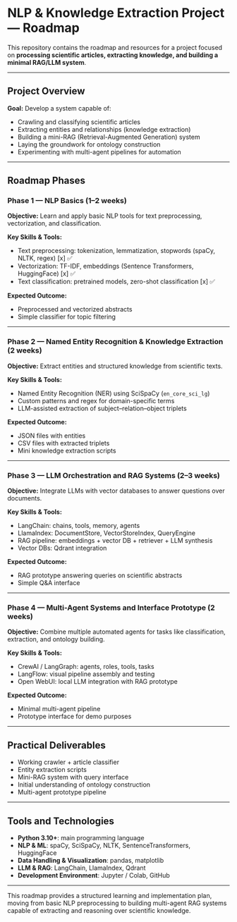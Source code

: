 # NLP & Knowledge Extraction Project — Roadmap

This repository contains the roadmap and resources for a project focused on **processing scientific articles, extracting knowledge, and building a minimal RAG/LLM system**.

---

## Project Overview

**Goal:** Develop a system capable of:

- Crawling and classifying scientific articles
- Extracting entities and relationships (knowledge extraction)
- Building a mini-RAG (Retrieval-Augmented Generation) system
- Laying the groundwork for ontology construction
- Experimenting with multi-agent pipelines for automation

---

## Roadmap Phases

### Phase 1 — NLP Basics (1–2 weeks)

**Objective:** Learn and apply basic NLP tools for text preprocessing, vectorization, and classification.

**Key Skills & Tools:**

- Text preprocessing: tokenization, lemmatization, stopwords (spaCy, NLTK, regex) [x] ✅
- Vectorization: TF-IDF, embeddings (Sentence Transformers, HuggingFace) [x] ✅
- Text classification: pretrained models, zero-shot classification [x] ✅

**Expected Outcome:**

- Preprocessed and vectorized abstracts 
- Simple classifier for topic filtering

---

### Phase 2 — Named Entity Recognition & Knowledge Extraction (2 weeks)

**Objective:** Extract entities and structured knowledge from scientific texts.

**Key Skills & Tools:**

- Named Entity Recognition (NER) using SciSpaCy (`en_core_sci_lg`)
- Custom patterns and regex for domain-specific terms
- LLM-assisted extraction of subject–relation–object triplets

**Expected Outcome:**

- JSON files with entities
- CSV files with extracted triplets
- Mini knowledge extraction scripts

---

### Phase 3 — LLM Orchestration and RAG Systems (2–3 weeks)

**Objective:** Integrate LLMs with vector databases to answer questions over documents.

**Key Skills & Tools:**

- LangChain: chains, tools, memory, agents
- LlamaIndex: DocumentStore, VectorStoreIndex, QueryEngine
- RAG pipeline: embeddings + vector DB + retriever + LLM synthesis
- Vector DBs: Qdrant integration

**Expected Outcome:**

- RAG prototype answering queries on scientific abstracts
- Simple Q&A interface

---

### Phase 4 — Multi-Agent Systems and Interface Prototype (2 weeks)

**Objective:** Combine multiple automated agents for tasks like classification, extraction, and ontology building.

**Key Skills & Tools:**

- CrewAI / LangGraph: agents, roles, tools, tasks
- LangFlow: visual pipeline assembly and testing
- Open WebUI: local LLM integration with RAG prototype

**Expected Outcome:**

- Minimal multi-agent pipeline
- Prototype interface for demo purposes

---

## Practical Deliverables

- Working crawler + article classifier
- Entity extraction scripts
- Mini-RAG system with query interface
- Initial understanding of ontology construction
- Multi-agent prototype pipeline

---

## Tools and Technologies

- **Python 3.10+**: main programming language
- **NLP & ML**: spaCy, SciSpaCy, NLTK, SentenceTransformers, HuggingFace
- **Data Handling & Visualization**: pandas, matplotlib
- **LLM & RAG**: LangChain, LlamaIndex, Qdrant
- **Development Environment**: Jupyter / Colab, GitHub

---

This roadmap provides a structured learning and implementation plan, moving from basic NLP preprocessing to building multi-agent RAG systems capable of extracting and reasoning over scientific knowledge.

